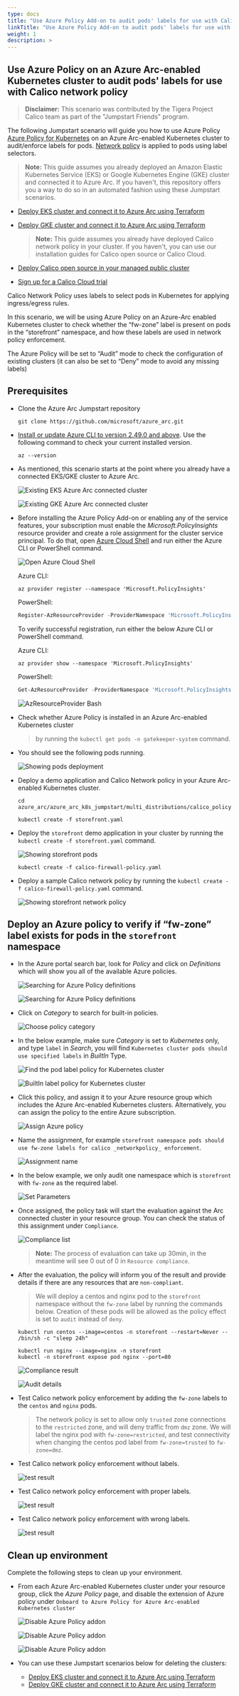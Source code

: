 ```yaml
---
type: docs
title: "Use Azure Policy Add-on to audit pods' labels for use with Calico network policy"
linkTitle: "Use Azure Policy Add-on to audit pods' labels for use with Calico network policy"
weight: 1
description: >
---
```


## Use Azure Policy on an Azure Arc-enabled Kubernetes cluster to audit pods' labels for use with  Calico network policy

 > **Disclaimer:** This scenario was contributed by the Tigera Project Calico team as part of the "Jumpstart Friends" program.

The following Jumpstart scenario will guide you how to use Azure Policy [Azure Policy for Kubernetes](https://docs.microsoft.com/azure/governance/policy/concepts/policy-for-kubernetes#:~:text=Azure%20Policy%20extends%20Gatekeeper%20v3,Kubernetes%20clusters%20from%20one%20place.) on an Azure Arc-enabled Kubernetes cluster to audit/enforce labels for pods. [Network policy](https://projectcalico.docs.tigera.io/about/about-network-policy) is applied to pods using label selectors.

  > **Note:** This guide assumes you already deployed an Amazon Elastic Kubernetes Service (EKS) or Google Kubernetes Engine (GKE) cluster and connected it to Azure Arc. If you haven't, this repository offers you a way to do so in an automated fashion using these Jumpstart scenarios.

- [Deploy EKS cluster and connect it to Azure Arc using Terraform](/azure_arc_jumpstart/azure_arc_k8s/eks/eks_terraform/)
- [Deploy GKE cluster and connect it to Azure Arc using Terraform](/azure_arc_jumpstart/azure_arc_k8s/gke/gke_terraform/)

  > **Note:** This guide assumes you already have deployed Calico network policy in your cluster. If you haven't, you can use our installation guides for Calico open source or Calico Cloud.

- [Deploy Calico open source in your managed public cluster](https://projectcalico.docs.tigera.io/getting-started/kubernetes/managed-public-cloud/)
- [Sign up for a Calico Cloud trial](https://www.calicocloud.io/?utm_campaign=calicocloud&utm_medium=digital&utm_source=microsoft)

Calico Network Policy uses labels to select pods in Kubernetes for applying ingress/egress rules.

In this scenario, we will be using Azure Policy on an Azure-Arc enabled Kubernetes cluster to check whether the “fw-zone” label is present on pods in the “storefront” namespace, and how these labels are used in network policy enforcement.

The Azure Policy will be set to “Audit” mode to check the configuration of existing clusters (it can also be set to “Deny” mode to avoid any missing labels)

## Prerequisites

- Clone the Azure Arc Jumpstart repository

    ```shell
    git clone https://github.com/microsoft/azure_arc.git
    ```

- [Install or update Azure CLI to version 2.49.0 and above](https://docs.microsoft.com/cli/azure/install-azure-cli?view=azure-cli-latest). Use the following command to check your current installed version.

  ```shell
  az --version
  ```

- As mentioned, this scenario starts at the point where you already have a connected EKS/GKE cluster to Azure Arc.

    ![Existing EKS Azure Arc connected cluster](./01.png)

    ![Existing GKE Azure Arc connected cluster](./02.png)

- Before installing the Azure Policy Add-on or enabling any of the service features, your subscription must enable the _Microsoft.PolicyInsights_ resource provider and create a role assignment for the cluster service principal. To do that, open [Azure Cloud Shell](https://shell.azure.com/) and run either the Azure CLI or PowerShell command.

    ![Open Azure Cloud Shell](./03.png)

    Azure CLI:

    ```shell
    az provider register --namespace 'Microsoft.PolicyInsights'
    ```

    PowerShell:

    ```powershell
    Register-AzResourceProvider -ProviderNamespace 'Microsoft.PolicyInsights'
    ```

    To verify successful registration, run either the below Azure CLI or PowerShell command.

    Azure CLI:

    ```shell
    az provider show --namespace 'Microsoft.PolicyInsights'
    ```

    PowerShell:

    ```powershell
    Get-AzResourceProvider -ProviderNamespace 'Microsoft.PolicyInsights'
    ```

    ![AzResourceProvider Bash](./04.png)

- Check whether Azure Policy is installed in an Azure Arc-enabled Kubernetes cluster

  > by running the ```kubectl get pods -n gatekeeper-system``` command.
  
- You should see the following pods running.

  ![Showing pods deployment](./05.png)

- Deploy a demo application and Calico Network policy in your Azure Arc-enabled Kubernetes cluster.

  ```shell
  cd azure_arc/azure_arc_k8s_jumpstart/multi_distributions/calico_policy
  ```

  ```shell
  kubectl create -f storefront.yaml
  ```

- Deploy the `storefront` demo application in your cluster by running the  ```kubectl create -f storefront.yaml``` command.

  ![Showing storefront pods](./20.png)

  ```shell
  kubectl create -f calico-firewall-policy.yaml
  ```

- Deploy a sample Calico network policy by running the  ```kubectl create -f calico-firewall-policy.yaml``` command.

  ![Showing storefront network policy](./21.png)

## Deploy an Azure policy to verify if “fw-zone” label exists for pods in the `storefront` namespace

- In the Azure portal search bar, look for _Policy_ and click on _Definitions_ which will show you all of the available Azure policies.

    ![Searching for Azure Policy definitions](./06.png)

    ![Searching for Azure Policy definitions](./07.png)

- Click on _Category_ to search for built-in policies.

    ![Choose policy category](./08.png)

- In the below example, make sure _Category_ is set to _Kubernetes_ only, and type `label` in _Search_, you will find `Kubernetes cluster pods should use specified labels` in _BuiltIn_ Type.

    ![Find the pod label policy for Kubernetes cluster](./09.png)

    ![BuiltIn label policy for Kubernetes cluster](./10.png)

- Click this policy, and assign it to your Azure resource group which includes the Azure Arc-enabled Kubernetes clusters. Alternatively, you can assign the policy to the entire Azure subscription.
  
  ![Assign Azure policy ](./11.png)

- Name the assignment, for example `storefront namespace pods should use fw-zone labels for calico _networkpolicy_ enforcement`.

  ![Assignment name](./12.png)

- In the below example, we only audit one namespace which is `storefront` with `fw-zone` as the required label.

  ![Set Parameters](./13.png)

- Once assigned, the policy task will start the evaluation against the Arc connected cluster in your resource group. You can check the status of this assignment under `Compliance`.

  ![Compliance list](./14.png)

  > **Note:** The process of evaluation can take up 30min, in the meantime will see 0 out of 0 in `Resource compliance`.

- After the evaluation, the policy will inform you of the result and provide details if there are any resources that are `non-compliant`.  

  > We will deploy a centos and nginx pod to the `storefront` namespace without the `fw-zone` label by running the commands below. Creation of these pods will be allowed as the policy effect is set to `audit` instead of `deny`.

  ```shell
  kubectl run centos --image=centos -n storefront --restart=Never -- /bin/sh -c "sleep 24h"
  ```

  ```shell
  kubectl run nginx --image=nginx -n storefront
  kubectl -n storefront expose pod nginx --port=80
  ```
  
  ![Compliance result](./15.png)

  ![Audit details](./16.png)

- Test Calico network policy enforcement by adding the `fw-zone` labels to the `centos` and `nginx` pods.
  > The network policy is set to allow only `trusted` zone connections to the `restricted` zone, and will deny traffic from `dmz` zone. We will label the nginx pod with `fw-zone=restricted`, and test connectivity when changing the centos pod label from `fw-zone=trusted` to `fw-zone=dmz`.

- Test Calico network policy enforcement without labels.

  ![test result](./22.png)

- Test Calico network policy enforcement with proper labels.

  ![test result](./23.png)

- Test Calico network policy enforcement with wrong labels.

  ![test result](./24.png)

## Clean up environment

Complete the following steps to clean up your environment.

- From each Azure Arc-enabled Kubernetes cluster under your resource group, click the _Azure Policy_ page, and disable the extension of Azure policy under `Onboard to Azure Policy for Azure Arc-enabled Kubernetes cluster`

    ![Disable Azure Policy addon](./17.png)

    ![Disable Azure Policy addon](./18.png)

    ![Disable Azure Policy addon](./19.png)

- You can use these Jumpstart scenarios below for deleting the clusters:

  - [Deploy EKS cluster and connect it to Azure Arc using Terraform](/azure_arc_jumpstart/azure_arc_k8s/eks/eks_terraform/)
  - [Deploy GKE cluster and connect it to Azure Arc using Terraform](/azure_arc_jumpstart/azure_arc_k8s/gke/gke_terraform/)
